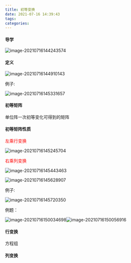 ```yaml
---
title: 初等变换
date: 2021-07-16 14:39:43
tags:
categories:
---
```


#### 导学

![image-20210716144243574](https://gitee.com/simple_one1/pic/raw/master/image-20210716144243574.png)

#### 定义

![image-20210716144910143](https://gitee.com/simple_one1/pic/raw/master/image-20210716144910143.png)

例子:

![image-20210716145331657](https://gitee.com/simple_one1/pic/raw/master/image-20210716145331657.png)

#### 初等矩阵

 单位阵一次初等变化可得到的矩阵



#### 初等矩阵性质

<font color=red>左乘行变换</font>

![image-20210716145245704](https://gitee.com/simple_one1/pic/raw/master/image-20210716145245704.png)

<font color=red>右乘列变换</font>

![image-20210716145443463](https://gitee.com/simple_one1/pic/raw/master/image-20210716145443463.png)



![image-20210716145628907](https://gitee.com/simple_one1/pic/raw/master/image-20210716145628907.png)

例子:

![image-20210716145720350](https://gitee.com/simple_one1/pic/raw/master/image-20210716145720350.png)



例题：

![image-20210716150034698](https://gitee.com/simple_one1/pic/raw/master/image-20210716150034698.png)![image-20210716150056916](https://gitee.com/simple_one1/pic/raw/master/image-20210716150056916.png)

#### 行变换

方程组

#### 列变换



